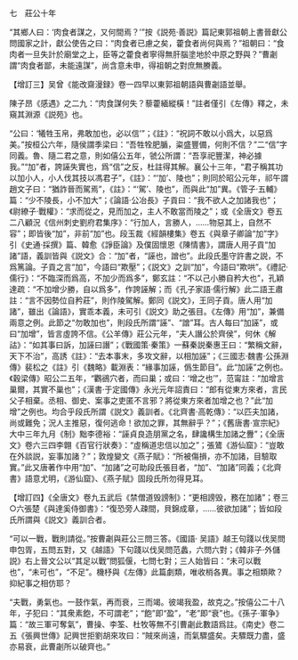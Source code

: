 七　莊公十年

“其鄉人曰：‘肉食者謀之，又何間焉？’”按《説苑·善説》篇記東郭祖朝上書晉獻公問國家之計，獻公使告之曰：“肉食者已慮之矣，藿食者尚何與焉？”祖朝曰：“食肉者一旦失計於廟堂之上，臣等之藿食者寧得無肝腦塗地於中原之野與？”曹劌謂“肉食者鄙，未能遠謀”，尚含意未申，得祖朝之對庶無賸義。

【增訂三】吴曾《能改齋漫録》卷一四早以東郭祖朝語與曹劌語並舉。

陳子昂《感遇》之二九：“肉食謀何失？藜藿緬縱橫！”註者僅引《左傳》釋之，未窺其淵源《説苑》也。

“公曰：‘犧牲玉帛，弗敢加也，必以信’”；《註》：“祝詞不敢以小爲大，以惡爲美。”按桓公六年，隨侯謂季梁曰：“吾牲牷肥腯，粢盛豐備，何則不信？”二“信”字同義。魯、隨二君之意，則如僖公五年，虢公所謂：“吾享祀豐潔，神必據我。”“加”者，誇誣失實也，爲“信”之反，杜註得其解。襄公十三年，“君子稱其功以加小人，小人伐其技以馮君子”，《註》：“‘加’、陵也”；則同於昭公元年，祁午謂趙文子曰：“猶詐晉而駕焉”，《註》：“‘駕’、陵也”，而與此“加”異。《管子·五輔》篇：“少不陵長，小不加大”；《論語·公冶長》子貢曰：“我不欲人之加諸我也”；《尉繚子·戰權》：“求而從之，見而加之，主人不敢當而陵之”；或《全唐文》卷五二八顧況《信州刺史劉府君集序》：“行加人，言勝人，……物惡其上，自然不容”；即皆後“加”，非前“加”也。段玉裁《經韻樓集》卷五《與章子卿論“加”字》引《史通·採撰》篇、韓愈《諍臣論》及僕固懷恩《陳情書》，謂唐人用子貢“加諸”語，義訓皆與《説文》合：“加”者，“誣也，譄也”。此段氏墨守許書之説，不爲篤論。子貢之言“加”，今語曰“欺壓”；《説文》之訓“加”，今語曰“欺哄”。《禮記·儒行》：“不臨深而爲高，不加少而爲多”，鄭玄註：“不以己小勝自矜大也”，孔穎達疏：“不加增少勝，自以爲多”，作誇誣解；而《孔子家語·儒行解》此二語王肅註：“言不因勢位自矜莊”，則作陵駕解。鄭同《説文》，王同子貢。唐人用“加諸”，雖出《論語》，實乖本義，未可引《説文》助之張目。《左傳》用“加”，兼備兩意之例。此節之“勿敢加也”，則段氏所謂“誣”、“譄”耳。古人每曰“加誣”，或曰“加增”，皆言虛誇不信。《公羊傳》莊公元年，“夫人譖公於齊侯”，何休《解詁》：“如其事曰訴，加誣曰譖”；《戰國策·秦策》一蘇秦説秦惠王曰：“繁稱文辭，天下不治”，高誘《註》：“去本事末，多攻文辭，以相加誣”；《三國志·魏書·公孫淵傳》裴松之《註》引《魏略》載淵表：“緣事加誣，僞生節目”。此“加誣”之例也。《穀梁傳》昭公二五年，“鸜鵒穴者，而曰巢；或曰：‘增之也’”，范甯註：“加增言巢爾，其實不巢也”；《漢書·于定國傳》永光元年詔責曰：“郎有從東方來者，言民父子相棄。丞相、御史、案事之吏匿不言邪？將從東方來者加增之也？”此“加增”之例也。均合乎段氏所謂《説文》義訓者。《北齊書·高乾傳》：“以匹夫加諸，尚或難免；況人主推惡，復何逃命！欲加之罪，其無辭乎？”；《舊唐書·宣宗紀》大中三年九月《制》黜李德裕：“誣貞良造朋黨之名，肆讒構生加諸之釁”；《全唐文》卷六三四李翺《百官行狀奏》：“虛稱道忠信以加之”；張鷟《游仙窟》：“豈敢在外談説，妄事加諸？”；敦煌變文《燕子賦》：“所被傷損，亦不加諸，目驗取實。”此又唐著作中用“加”、“加諸”之可助段氏張目者，“加”、“加諸”同義；《北齊書》語意尤明，《游仙窟》、《燕子賦》固段氏所勿得見耳。

【增訂四】《全唐文》卷九五武后《禁僧道毁謗制》：“更相謗毁，務在加諸”；卷三○六張楚《與達奚侍御書》：“復恐旁人疎間，貝錦成章，……彼欲加諸”；皆如段氏所謂與《説文》義訓合者。

“可以一戰，戰則請從。”按曹劌與莊公三問三答。《國語·
吴語》越王句踐以伐吴問申包胥，五問五對，又《越語》下句踐以伐吴問范蠡，六問六對；《韓非子·外儲説》右上晉文公以“其足以戰”問狐偃，七問七對；三人始皆曰：“未可以戰也”，“未可也”，“不足”。機杼與《左傳》此篇劇類，唯收梢各異。事之相類歟？抑紀事之相仿耶？

“夫戰，勇氣也。一鼓作氣，再而衰，三而竭。彼竭我盈，故克之。”按僖公二十八年，子犯曰：“其衆素飽，不可謂老”；“飽”即“盈”，“老”即“衰”也。《孫子·軍争》篇：“故三軍可奪氣”，曹操、李筌、杜牧等無不引曹劌此數語爲註。《南史》卷二五《張興世傳》記興世拒劉胡來攻曰：“賊來尚遠，而氣驟盛矣。夫驟既力盡，盛亦易衰，此曹劌所以破齊也。”